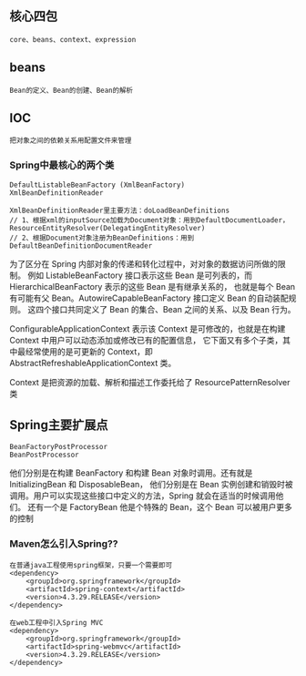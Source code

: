 
## 核心四包
    core、beans、context、expression
    
## beans
    Bean的定义、Bean的创建、Bean的解析

## IOC
    把对象之间的依赖关系用配置文件来管理


### Spring中最核心的两个类
    DefaultListableBeanFactory (XmlBeanFactory)
    XmlBeanDefinitionReader
    
    XmlBeanDefinitionReader里主要方法：doLoadBeanDefinitions
    // 1、根据xml的inputSource加载为Document对象：用到DefaultDocumentLoader，ResourceEntityResolver(DelegatingEntityResolver)
    // 2、根据Document对象注册为BeanDefinitions：用到DefaultBeanDefinitionDocumentReader

为了区分在 Spring 内部对象的传递和转化过程中，对对象的数据访问所做的限制。
例如 ListableBeanFactory 接口表示这些 Bean 是可列表的，而 HierarchicalBeanFactory 表示的这些 Bean 是有继承关系的，
也就是每个 Bean 有可能有父 Bean。AutowireCapableBeanFactory 接口定义 Bean 的自动装配规则。
这四个接口共同定义了 Bean 的集合、Bean 之间的关系、以及 Bean 行为。


ConfigurableApplicationContext 表示该 Context 是可修改的，也就是在构建 Context 中用户可以动态添加或修改已有的配置信息，
它下面又有多个子类，其中最经常使用的是可更新的 Context，即 AbstractRefreshableApplicationContext 类。


Context 是把资源的加载、解析和描述工作委托给了 ResourcePatternResolver 类



## Spring主要扩展点
    BeanFactoryPostProcessor
    BeanPostProcessor

他们分别是在构建 BeanFactory 和构建 Bean 对象时调用。还有就是 InitializingBean 和 DisposableBean， 
他们分别是在 Bean 实例创建和销毁时被调用。用户可以实现这些接口中定义的方法，Spring 就会在适当的时候调用他们。
还有一个是 FactoryBean 他是个特殊的 Bean，这个 Bean 可以被用户更多的控制


### Maven怎么引入Spring??
    在普通java工程使用spring框架，只要一个需要即可
    <dependency>
        <groupId>org.springframework</groupId>
        <artifactId>spring-context</artifactId>
        <version>4.3.29.RELEASE</version>
    </dependency>
    
    在web工程中引入Spring MVC
    <dependency>
        <groupId>org.springframework</groupId>
        <artifactId>spring-webmvc</artifactId>
        <version>4.3.29.RELEASE</version>
    </dependency>